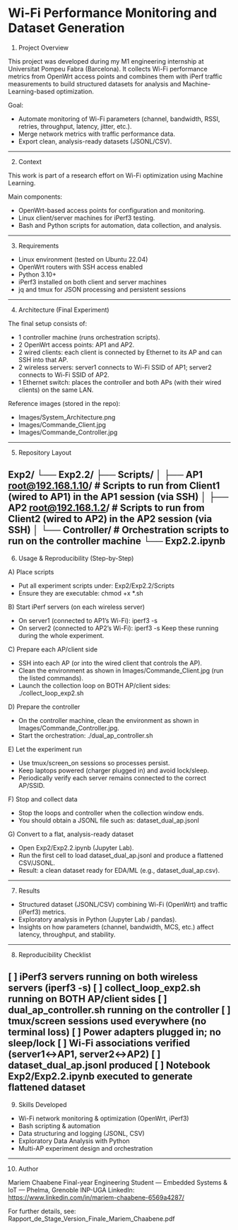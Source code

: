 Wi-Fi Performance Monitoring and Dataset Generation
===================================================

1) Project Overview

This project was developed during my M1 engineering internship at Universitat Pompeu Fabra (Barcelona).
It collects Wi-Fi performance metrics from OpenWrt access points and combines them with iPerf traffic
measurements to build structured datasets for analysis and Machine-Learning-based optimization.

Goal:
- Automate monitoring of Wi-Fi parameters (channel, bandwidth, RSSI, retries, throughput, latency, jitter, etc.).
- Merge network metrics with traffic performance data.
- Export clean, analysis-ready datasets (JSONL/CSV).
------------------------------------------------------------------------------------------------------------------------

2) Context

This work is part of a research effort on Wi-Fi optimization using Machine Learning.

Main components:
- OpenWrt-based access points for configuration and monitoring.
- Linux client/server machines for iPerf3 testing.
- Bash and Python scripts for automation, data collection, and analysis.
------------------------------------------------------------------------------------------------------------------------
3) Requirements

- Linux environment (tested on Ubuntu 22.04)
- OpenWrt routers with SSH access enabled
- Python 3.10+
- iPerf3 installed on both client and server machines
- jq and tmux for JSON processing and persistent sessions
------------------------------------------------------------------------------------------------------------------------

4) Architecture (Final Experiment)

The final setup consists of:
- 1 controller machine (runs orchestration scripts).
- 2 OpenWrt access points: AP1 and AP2.
- 2 wired clients: each client is connected by Ethernet to its AP and can SSH into that AP.
- 2 wireless servers: server1 connects to Wi-Fi SSID of AP1; server2 connects to Wi-Fi SSID of AP2.
- 1 Ethernet switch: places the controller and both APs (with their wired clients) on the same LAN.

Reference images (stored in the repo):
- Images/System_Architecture.png
- Images/Commande_Client.jpg
- Images/Commande_Controller.jpg
------------------------------------------------------------------------------------------------------------------------

5) Repository Layout

Exp2/
  └── Exp2.2/
      ├── Scripts/
      │   ├── AP1  root@192.168.1.10/   # Scripts to run from Client1 (wired to AP1) in the AP1 session (via SSH)
      │   ├── AP2  root@192.168.1.2/    # Scripts to run from Client2 (wired to AP2) in the AP2 session (via SSH)
      │   └── Controller/               # Orchestration scripts to run on the controller machine
      └── Exp2.2.ipynb
------------------------------------------------------------------------------------------------------------------------

6) Usage & Reproducibility (Step-by-Step)

A) Place scripts
   - Put all experiment scripts under: Exp2/Exp2.2/Scripts
   - Ensure they are executable: chmod +x *.sh

B) Start iPerf servers (on each wireless server)
   - On server1 (connected to AP1’s Wi-Fi):  iperf3 -s
   - On server2 (connected to AP2’s Wi-Fi):  iperf3 -s
   Keep these running during the whole experiment.

C) Prepare each AP/client side
   - SSH into each AP (or into the wired client that controls the AP).
   - Clean the environment as shown in Images/Commande_Client.jpg (run the listed commands).
   - Launch the collection loop on BOTH AP/client sides:
       ./collect_loop_exp2.sh

D) Prepare the controller
   - On the controller machine, clean the environment as shown in Images/Commande_Controller.jpg.
   - Start the orchestration:
       ./dual_ap_controller.sh

E) Let the experiment run
   - Use tmux/screen_on sessions so processes persist.
   - Keep laptops powered (charger plugged in) and avoid lock/sleep.
   - Periodically verify each server remains connected to the correct AP/SSID.

F) Stop and collect data
   - Stop the loops and controller when the collection window ends.
   - You should obtain a JSONL file such as:
       dataset_dual_ap.jsonl

G) Convert to a flat, analysis-ready dataset
   - Open Exp2/Exp2.2.ipynb (Jupyter Lab).
   - Run the first cell to load dataset_dual_ap.jsonl and produce a flattened CSV/JSONL.
   - Result: a clean dataset ready for EDA/ML (e.g., dataset_dual_ap.csv).
------------------------------------------------------------------------------------------------------------------------

7) Results

- Structured dataset (JSONL/CSV) combining Wi-Fi (OpenWrt) and traffic (iPerf3) metrics.
- Exploratory analysis in Python (Jupyter Lab / pandas).
- Insights on how parameters (channel, bandwidth, MCS, etc.) affect latency, throughput, and stability.
------------------------------------------------------------------------------------------------------------------------

8) Reproducibility Checklist

[ ] iPerf3 servers running on both wireless servers (iperf3 -s)
[ ] collect_loop_exp2.sh running on BOTH AP/client sides
[ ] dual_ap_controller.sh running on the controller
[ ] tmux/screen sessions used everywhere (no terminal loss)
[ ] Power adapters plugged in; no sleep/lock
[ ] Wi-Fi associations verified (server1↔AP1, server2↔AP2)
[ ] dataset_dual_ap.jsonl produced
[ ] Notebook Exp2/Exp2.2.ipynb executed to generate flattened dataset
------------------------------------------------------------------------------------------------------------------------

9) Skills Developed

- Wi-Fi network monitoring & optimization (OpenWrt, iPerf3)
- Bash scripting & automation
- Data structuring and logging (JSONL, CSV)
- Exploratory Data Analysis with Python
- Multi-AP experiment design and orchestration
------------------------------------------------------------------------------------------------------------------------

10) Author

Mariem Chaabene
Final-year Engineering Student — Embedded Systems & IoT — Phelma, Grenoble INP-UGA
LinkedIn: https://www.linkedin.com/in/mariem-chaabene-6569a4287/

For further details, see:
Rapport_de_Stage_Version_Finale_Mariem_Chaabene.pdf


